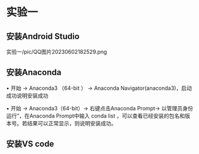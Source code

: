 # 实验一
## 安装Android Studio
实验一/pic/QQ图片20230602182529.png
## 安装Anaconda
• 开始 → Anaconda3 （64-bit ） → Anaconda Navigator(anaconda3)，启动成功说明安装成功

• 开始 → Anaconda3（64-bit）→ 右键点击Anaconda Prompt→ 以管理员身份运行”，在Anaconda Prompt中输入 conda
list ，可以查看已经安装的包名和版本号。若结果可以正常显示，则说明安装成功。

## 安装VS code
